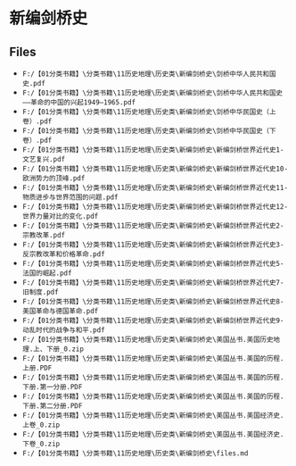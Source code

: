# 新编剑桥史

## Files

- `F:/【01分类书籍】\分类书籍\11历史地理\历史类\新编剑桥史\剑桥中华人民共和国史.pdf`
- `F:/【01分类书籍】\分类书籍\11历史地理\历史类\新编剑桥史\剑桥中华人民共和国史——革命的中国的兴起1949—1965.pdf`
- `F:/【01分类书籍】\分类书籍\11历史地理\历史类\新编剑桥史\剑桥中华民国史（上卷）.pdf`
- `F:/【01分类书籍】\分类书籍\11历史地理\历史类\新编剑桥史\剑桥中华民国史（下卷）.pdf`
- `F:/【01分类书籍】\分类书籍\11历史地理\历史类\新编剑桥史\新编剑桥世界近代史1-文艺复兴.pdf`
- `F:/【01分类书籍】\分类书籍\11历史地理\历史类\新编剑桥史\新编剑桥世界近代史10-欧洲势力的顶峰.pdf`
- `F:/【01分类书籍】\分类书籍\11历史地理\历史类\新编剑桥史\新编剑桥世界近代史11-物质进步与世界范围的问题.pdf`
- `F:/【01分类书籍】\分类书籍\11历史地理\历史类\新编剑桥史\新编剑桥世界近代史12-世界力量对比的变化.pdf`
- `F:/【01分类书籍】\分类书籍\11历史地理\历史类\新编剑桥史\新编剑桥世界近代史2-宗教改革.pdf`
- `F:/【01分类书籍】\分类书籍\11历史地理\历史类\新编剑桥史\新编剑桥世界近代史3-反宗教改革和价格革命.pdf`
- `F:/【01分类书籍】\分类书籍\11历史地理\历史类\新编剑桥史\新编剑桥世界近代史5-法国的崛起.pdf`
- `F:/【01分类书籍】\分类书籍\11历史地理\历史类\新编剑桥史\新编剑桥世界近代史7-旧制度.pdf`
- `F:/【01分类书籍】\分类书籍\11历史地理\历史类\新编剑桥史\新编剑桥世界近代史8-美国革命与德国革命.pdf`
- `F:/【01分类书籍】\分类书籍\11历史地理\历史类\新编剑桥史\新编剑桥世界近代史9-动乱时代的战争与和平.pdf`
- `F:/【01分类书籍】\分类书籍\11历史地理\历史类\新编剑桥史\美国丛书.美国历史地理.上、下册_0.zip`
- `F:/【01分类书籍】\分类书籍\11历史地理\历史类\新编剑桥史\美国丛书.美国的历程.上册.PDF`
- `F:/【01分类书籍】\分类书籍\11历史地理\历史类\新编剑桥史\美国丛书.美国的历程.下册.第一分册.PDF`
- `F:/【01分类书籍】\分类书籍\11历史地理\历史类\新编剑桥史\美国丛书.美国的历程.下册.第二分册.PDF`
- `F:/【01分类书籍】\分类书籍\11历史地理\历史类\新编剑桥史\美国丛书.美国经济史.上卷_0.zip`
- `F:/【01分类书籍】\分类书籍\11历史地理\历史类\新编剑桥史\美国丛书.美国经济史.下卷_0.zip`
- `F:/【01分类书籍】\分类书籍\11历史地理\历史类\新编剑桥史\files.md`
